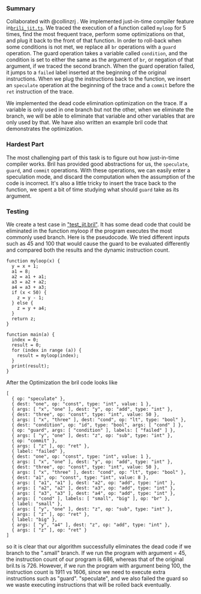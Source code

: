 ### Summary

Collaborated with @collinzrj .
We implemented just-in-time compiler feature in[`brili_jit.ts`](https://github.com/MelindaFang-code/bril/blob/main/brili_jit.ts). We traced the execution of a function called `myloop` for 5 times, find the most frequent trace, perform some optimizations on that, and plug it back to the front of that function. In order to roll-back when some conditions is not met, we replace all `br` operations with a `guard` operation. The guard operation takes a variable called `condition`, and the condition is set to either the same as the argument of `br`, or negation of that argument, if we traced the second branch. When the guard operation failed, it jumps to a `failed` label inserted at the beginning of the original instructions. When we plug the instructions back to the function, we insert an `speculate` operation at the beginning of the trace and a `commit` before the `ret` instruction of the trace.

We implemented the dead code elimination optimization on the trace. If a variable is only used in one branch but not the other, when we eliminate the branch, we will be able to eliminate that variable and other variables that are only used by that. We have also written an example bril code that demonstrates the optimization. 

### Hardest Part
The most challenging part of this task is to figure out how just-in-time compiler works. Bril has provided good abstractions for us, the `speculate`, `guard`, and `commit` operations. With these operations, we can easily enter a speculation mode, and discard the computation when the assumption of the code is incorrect. It's also a little tricky to insert the trace back to the function, we spent a bit of time studying what should `guard` take as its argument.

### Testing
We create a test case in ["test_jit.bril"](https://github.com/MelindaFang-code/bril/blob/main/test_jit.bril). It has some dead code that could be eliminated in the function myloop if the program executes the most commonly used branch. Here is the pseudocode. We tried different inputs such as 45 and 100 that would cause the guard to be evaluated differently and compared both the results and the dynamic instruction count.
```
function myloop(x) {
  y = x + 1;
  a1 = 8;
  a2 = a1 + a1;
  a3 = a2 + a2;
  a4 = a3 + a3;
  if (x < 50) {
    z = y - 1;
  } else {
    z = y + a4;
  }
  return z;
}

function main(a) {
  index = 0;
  result = 0;
  for (index in range (a)) {
    result = myloop(index);
  }
  print(result);
}
```
After the Optimization the bril code looks like
```
[
  { op: "speculate" },
  { dest: "one", op: "const", type: "int", value: 1 },
  { args: [ "x", "one" ], dest: "y", op: "add", type: "int" },
  { dest: "three", op: "const", type: "int", value: 50 },
  { args: [ "x", "three" ], dest: "cond", op: "lt", type: "bool" },
  { dest: "condition", op: "id", type: "bool", args: [ "cond" ] },
  { op: "guard", args: [ "condition" ], labels: [ "failed" ] },
  { args: [ "y", "one" ], dest: "z", op: "sub", type: "int" },
  { op: "commit" },
  { args: [ "z" ], op: "ret" },
  { label: "failed" },
  { dest: "one", op: "const", type: "int", value: 1 },
  { args: [ "x", "one" ], dest: "y", op: "add", type: "int" },
  { dest: "three", op: "const", type: "int", value: 50 },
  { args: [ "x", "three" ], dest: "cond", op: "lt", type: "bool" },
  { dest: "a1", op: "const", type: "int", value: 8 },
  { args: [ "a1", "a1" ], dest: "a2", op: "add", type: "int" },
  { args: [ "a2", "a2" ], dest: "a3", op: "add", type: "int" },
  { args: [ "a3", "a3" ], dest: "a4", op: "add", type: "int" },
  { args: [ "cond" ], labels: [ "small", "big" ], op: "br" },
  { label: "small" },
  { args: [ "y", "one" ], dest: "z", op: "sub", type: "int" },
  { args: [ "z" ], op: "ret" },
  { label: "big" },
  { args: [ "y", "a4" ], dest: "z", op: "add", type: "int" },
  { args: [ "z" ], op: "ret" }
]
```
so it is clear that our algorithm successfully eliminates the dead code if we branch to the ".small" branch. If we run the program with argument = 45, the instruction count of our program is 686, whereas that of the original bril.ts is 726. However, if we run the program with argument being 100, the instruction count is 1911 vs 1606, since we need to execute extra instructions such as "guard". "speculate", and we also failed the guard so we waste executing instructions that will be rolled back eventually.